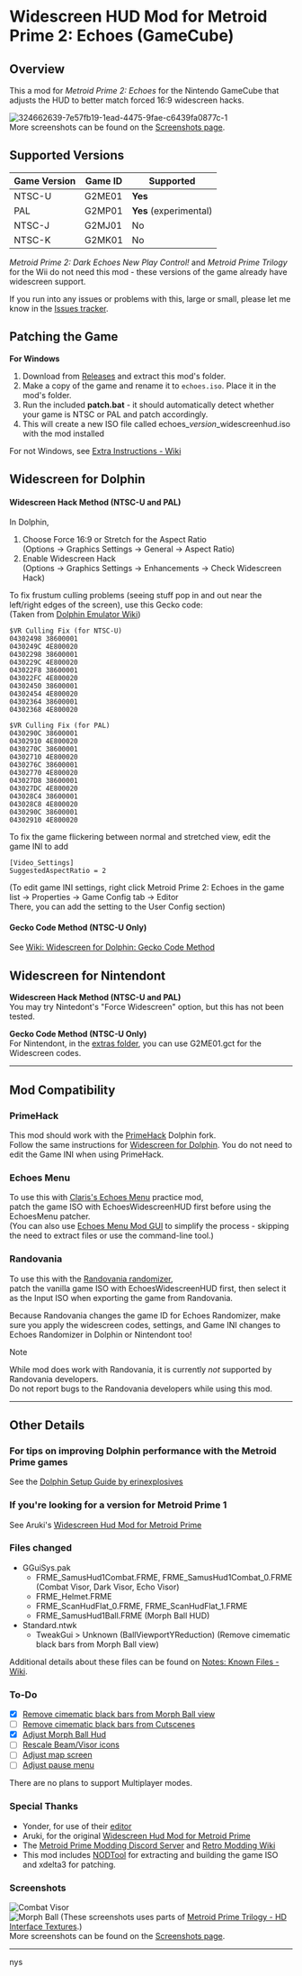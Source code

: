 # Widescreen HUD Mod for Metroid Prime 2: Echoes (GameCube)

## Overview

This a mod for *Metroid Prime 2: Echoes* for the Nintendo GameCube that adjusts the HUD to better match forced 16:9 widescreen hacks.  

![324662639-7e57fb19-1ead-4475-9fae-c6439fa0877c-1](https://github.com/Nystrata/EchoesWidescreenHUD/assets/15365192/41aa7660-7b33-4611-9aec-13ecd7487cfe)  
More screenshots can be found on the [Screenshots page](https://github.com/Nystrata/EchoesWidescreenHUD/wiki/Screenshots).  

## Supported Versions
|Game Version | Game ID | Supported |
|-------------|---------|------------------------|
| NTSC-U      | G2ME01  | **Yes**                |
| PAL         | G2MP01  | **Yes** (experimental) |
| NTSC-J      | G2MJ01  | No                     |
| NTSC-K      | G2MK01  | No                     |

*Metroid Prime 2: Dark Echoes New Play Control!* and *Metroid Prime Trilogy* for the Wii do not need this mod - these versions of the game already have widescreen support. 

If you run into any issues or problems with this, large or small, please let me know in the [Issues tracker](https://github.com/Nystrata/EchoesWidescreenHUD/issues).

## Patching the Game
**For Windows**
1. Download from [Releases](https://github.com/Nystrata/echoeswidescreenhud/releases) and extract this mod's folder.
2. Make a copy of the game and rename it to `echoes.iso`. Place it in the mod's folder.
3. Run the included **patch.bat** - it should automatically detect whether your game is NTSC or PAL and patch accordingly. 
4. This will create a new ISO file called echoes_*version*_widescreenhud.iso with the mod installed

For not Windows, see [Extra Instructions - Wiki](https://github.com/Nystrata/EchoesWidescreenHUD/wiki/Extra-Instructions#patching-the-game-for-not-windows)

## Widescreen for Dolphin
#### Widescreen Hack Method (NTSC-U and PAL)    

In Dolphin, 
1. Choose Force 16:9 or Stretch for the Aspect Ratio  
   (Options -> Graphics Settings -> General -> Aspect Ratio)   
2. Enable Widescreen Hack  
   (Options -> Graphics Settings -> Enhancements -> Check Widescreen Hack)  

To fix frustum culling problems (seeing stuff pop in and out near the left/right edges of the screen), use this Gecko code:  
(Taken from [Dolphin Emulator Wiki](https://wiki.dolphin-emu.org/index.php?title=Metroid_Prime_2:_Echoes_(GC)#VR_Culling_Fix))
```
$VR Culling Fix (for NTSC-U)
04302498 38600001
0430249C 4E800020
04302298 38600001
0430229C 4E800020
043022F8 38600001
043022FC 4E800020
04302450 38600001
04302454 4E800020
04302364 38600001
04302368 4E800020
```
```
$VR Culling Fix (for PAL)
0430290C 38600001
04302910 4E800020
0430270C 38600001
04302710 4E800020
0430276C 38600001
04302770 4E800020
043027D8 38600001
043027DC 4E800020
043028C4 38600001
043028C8 4E800020
0430290C 38600001
04302910 4E800020
```

To fix the game flickering between normal and stretched view, edit the game INI to add  
```
[Video_Settings]
SuggestedAspectRatio = 2
```
(To edit game INI settings, right click Metroid Prime 2: Echoes in the game list -> Properties -> Game Config tab -> Editor  
There, you can add the setting to the User Config section)  

#### Gecko Code Method (NTSC-U Only)      
See [Wiki: Widescreen for Dolphin: Gecko Code Method](https://github.com/Nystrata/EchoesWidescreenHUD/wiki/Extra-Instructions#widescreen-for-dolphin-gecko-code-method)  

## Widescreen for Nintendont
**Widescreen Hack Method (NTSC-U and PAL)**  
You may try Nintedont's "Force Widescreen" option, but this has not been tested.  
  
**Gecko Code Method (NTSC-U Only)**  
For Nintendont, in the [extras folder](https://github.com/Nystrata/EchoesWidescreenHUD/tree/main/extras), you can use G2ME01.gct for the Widescreen codes.   

***
## Mod Compatibility
### PrimeHack
This mod should work with the [PrimeHack](https://forums.dolphin-emu.org/Thread-fork-primehack-fps-controls-and-more-for-metroid-prime) Dolphin fork.  
Follow the same instructions for [Widescreen for Dolphin](#widescreen-for-dolphin). You do not need to edit the Game INI when using PrimeHack.  

### Echoes Menu
To use this with [Claris's Echoes Menu](https://www.dropbox.com/s/yhqqafaxfo3l4vn/Echoes%20Menu.7z) practice mod,  
patch the game ISO with EchoesWidescreenHUD first before using the EchoesMenu patcher.  
(You can also use [Echoes Menu Mod GUI](https://github.com/henriquegemignani/echoes-menu-mod-gui) to simplify the process - skipping the need to extract files or use the command-line tool.)

### Randovania
To use this with the [Randovania randomizer](https://randovania.org/games/prime2/),  
patch the vanilla game ISO with EchoesWidescreenHUD first, then select it as the Input ISO when exporting the game from Randovania.  

Because Randovania changes the game ID for Echoes Randomizer, make sure you apply the widescreen codes, settings, and Game INI changes to Echoes Randomizer in Dolphin or Nintendont too!

> [!NOTE]  
> While mod does work with Randovania, it is currently *not* supported by Randovania developers.  
> Do not report bugs to the Randovania developers while using this mod.

***
## Other Details

### For tips on improving Dolphin performance with the Metroid Prime games
See the [Dolphin Setup Guide by erinexplosives](https://docs.google.com/document/d/16Knvj8sfz1Tw7blEqfHbjn59jNlKY1cmtWmHLL5_cSU/edit)

### If you're looking for a version for Metroid Prime 1
See Aruki's [Widescreen Hud Mod for Metroid Prime](https://wiki.dolphin-emu.org/index.php?title=Metroid_Prime_(GC)#16:9_HUD_Mod)    

### Files changed
- GGuiSys.pak
  - FRME_SamusHud1Combat.FRME, FRME_SamusHud1Combat_0.FRME  (Combat Visor, Dark Visor, Echo Visor)
  - FRME_Helmet.FRME
  - FRME_ScanHudFlat_0.FRME, FRME_ScanHudFlat_1.FRME
  - FRME_SamusHud1Ball.FRME (Morph Ball HUD)
- Standard.ntwk
  - TweakGui > Unknown (BallViewportYReduction) (Remove cimematic black bars from Morph Ball view)  

Additional details about these files can be found on [Notes: Known Files - Wiki](https://github.com/Nystrata/EchoesWidescreenHUD/wiki/Notes#known-files).

### To-Do
- [X] [Remove cimematic black bars from Morph Ball view](https://github.com/Nystrata/EchoesWidescreenHUD/issues/1)
- [ ] [Remove cimematic black bars from Cutscenes](https://github.com/Nystrata/EchoesWidescreenHUD/issues/2)
- [X] [Adjust Morph Ball Hud](https://github.com/Nystrata/EchoesWidescreenHUD/issues/3)
- [ ] [Rescale Beam/Visor icons](https://github.com/Nystrata/EchoesWidescreenHUD/issues/5)
- [ ] [Adjust map screen](https://github.com/Nystrata/EchoesWidescreenHUD/issues/4)
- [ ] [Adjust pause menu](https://github.com/Nystrata/EchoesWidescreenHUD/issues/4)

There are no plans to support Multiplayer modes.

### Special Thanks  
- Yonder, for use of their [editor](https://github.com/xchellx/three.js)
- Aruki, for the original [Widescreen Hud Mod for Metroid Prime](https://wiki.dolphin-emu.org/index.php?title=Metroid_Prime_(GC)#16:9_HUD_Mod)
- The [Metroid Prime Modding Discord Server](https://discord.gg/pTQZcFS) and [Retro Modding Wiki](https://wiki.axiodl.com/w/Main_Page)
- This mod includes [NODTool](https://github.com/AxioDL/nod) for extracting and building the game ISO  
  and xdelta3 for patching.

### Screenshots
![Combat Visor](https://github.com/Nystrata/EchoesWidescreenHUD/assets/15365192/307816f2-c4e0-48b1-a4e6-d789552dec9f)  
![Morph Ball](https://github.com/Nystrata/EchoesWidescreenHUD/assets/15365192/f4b94587-a3c3-4532-a1a0-56eda6abf99e)
(These screenshots uses parts of [Metroid Prime Trilogy - HD Interface Textures](https://forums.dolphin-emu.org/Thread-metroid-prime-trilogy-hd-interface-textures-v-1-7-may-01-2021).)  
More screenshots can be found on the [Screenshots page](https://github.com/Nystrata/EchoesWidescreenHUD/wiki/Screenshots).  

***

nys
